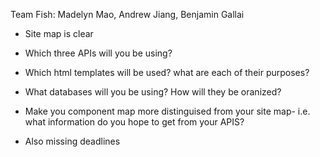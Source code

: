 Team Fish: Madelyn Mao, Andrew Jiang, Benjamin Gallai

- Site map is clear

- Which three APIs will you be using?
- Which html templates will be used? what are each of their purposes?
- What databases will you be using? How will they be oranized?
- Make you component map more distinguised from your site map- i.e. what information do you hope to get from your APIS?
- Also missing deadlines
